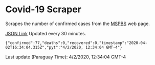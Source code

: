 # Covid-19 Scraper

Scrapes the number of confirmed cases from the [MSPBS](https://www.mspbs.gov.py/covid-19.php) web page.

[JSON Link](https://jmayalag.github.io/covid19-scrape/cases.json)
Updated every 30 minutes.
```
{"confirmed":77,"deaths":0,"recovered":0,"timestamp":"2020-04-02T16:34:04.315Z","pyt":"4/2/2020, 12:34:04 GMT-4"}
```
Last update (Paraguay Time): 4/2/2020, 12:34:04 GMT-4
